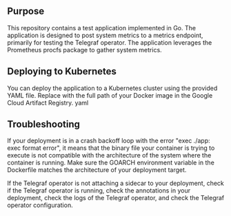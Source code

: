 ## Purpose

This repository contains a test application implemented in Go. The application is designed to post system metrics to a metrics endpoint, primarily for testing the Telegraf operator. The application leverages the Prometheus procfs package to gather system metrics.

## Deploying to Kubernetes

You can deploy the application to a Kubernetes cluster using the provided YAML file. Replace <your-docker-image> with the full path of your Docker image in the Google Cloud Artifact Registry.
yaml
## Troubleshooting

If your deployment is in a crash backoff loop with the error "exec ./app: exec format error", it means that the binary file your container is trying to execute is not compatible with the architecture of the system where the container is running. Make sure the GOARCH environment variable in the Dockerfile matches the architecture of your deployment target.

If the Telegraf operator is not attaching a sidecar to your deployment, check if the Telegraf operator is running, check the annotations in your deployment, check the logs of the Telegraf operator, and check the Telegraf operator configuration.